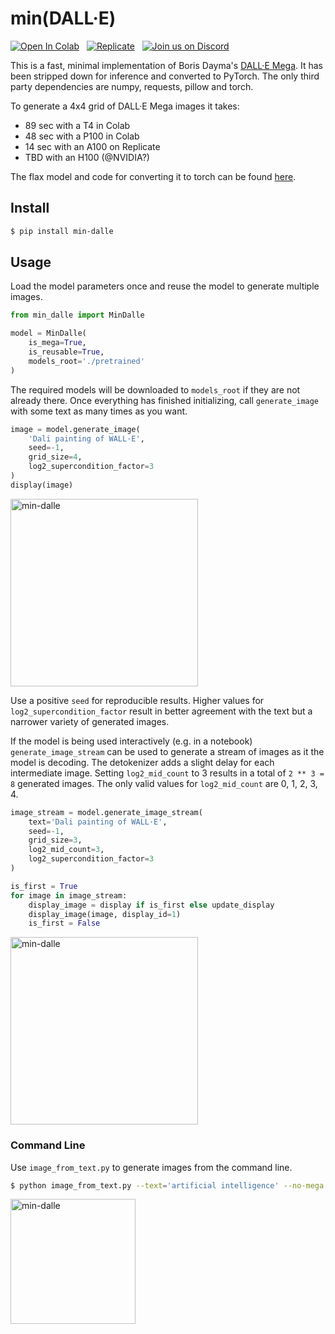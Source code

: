 # min(DALL·E)

[![Open In Colab](https://colab.research.google.com/assets/colab-badge.svg)](https://colab.research.google.com/github/kuprel/min-dalle/blob/main/min_dalle.ipynb)
&nbsp;
[![Replicate](https://replicate.com/kuprel/min-dalle/badge)](https://replicate.com/kuprel/min-dalle)
&nbsp;
[![Join us on Discord](https://img.shields.io/discord/823813159592001537?color=5865F2&logo=discord&logoColor=white)](https://discord.gg/xBPBXfcFHd)

This is a fast, minimal implementation of Boris Dayma's [DALL·E Mega](https://github.com/borisdayma/dalle-mini).  It has been stripped down for inference and converted to PyTorch.  The only third party dependencies are numpy, requests, pillow and torch.

To generate a 4x4 grid of DALL·E Mega images it takes:
- 89 sec with a T4 in Colab
- 48 sec with a P100 in Colab
- 14 sec with an A100 on Replicate
- TBD with an H100 (@NVIDIA?)

The flax model and code for converting it to torch can be found [here](https://github.com/kuprel/min-dalle-flax).

## Install

```bash
$ pip install min-dalle
```  

## Usage

Load the model parameters once and reuse the model to generate multiple images.

```python
from min_dalle import MinDalle

model = MinDalle(
    is_mega=True, 
    is_reusable=True,
    models_root='./pretrained'
)
```

The required models will be downloaded to `models_root` if they are not already there.  Once everything has finished initializing, call `generate_image` with some text as many times as you want.

```python
image = model.generate_image(
    'Dali painting of WALL·E', 
    seed=-1,
    grid_size=4,
    log2_supercondition_factor=3
)
display(image)
```
<img src="https://github.com/kuprel/min-dalle/raw/main/examples/dali_walle.jpg" alt="min-dalle" width="300"/>

Use a positive `seed` for reproducible results.  Higher values for `log2_supercondition_factor` result in better agreement with the text but a narrower variety of generated images.

If the model is being used interactively (e.g. in a notebook) `generate_image_stream` can be used to generate a stream of images as it the model is decoding.  The detokenizer adds a slight delay for each intermediate image.  Setting `log2_mid_count` to 3 results in a total of `2 ** 3 = 8` generated images.  The only valid values for `log2_mid_count` are 0, 1, 2, 3, 4.

```python
image_stream = model.generate_image_stream(
    text='Dali painting of WALL·E',
    seed=-1,
    grid_size=3,
    log2_mid_count=3,
    log2_supercondition_factor=3
)

is_first = True
for image in image_stream:
    display_image = display if is_first else update_display
    display_image(image, display_id=1)
    is_first = False
```
<img src="https://github.com/kuprel/min-dalle/raw/main/examples/dali_walle_animated.gif" alt="min-dalle" width="300"/>

### Command Line

Use `image_from_text.py` to generate images from the command line.

```bash
$ python image_from_text.py --text='artificial intelligence' --no-mega
```
<img src="https://github.com/kuprel/min-dalle/raw/main/examples/artificial_intelligence.jpg" alt="min-dalle" width="200"/>
